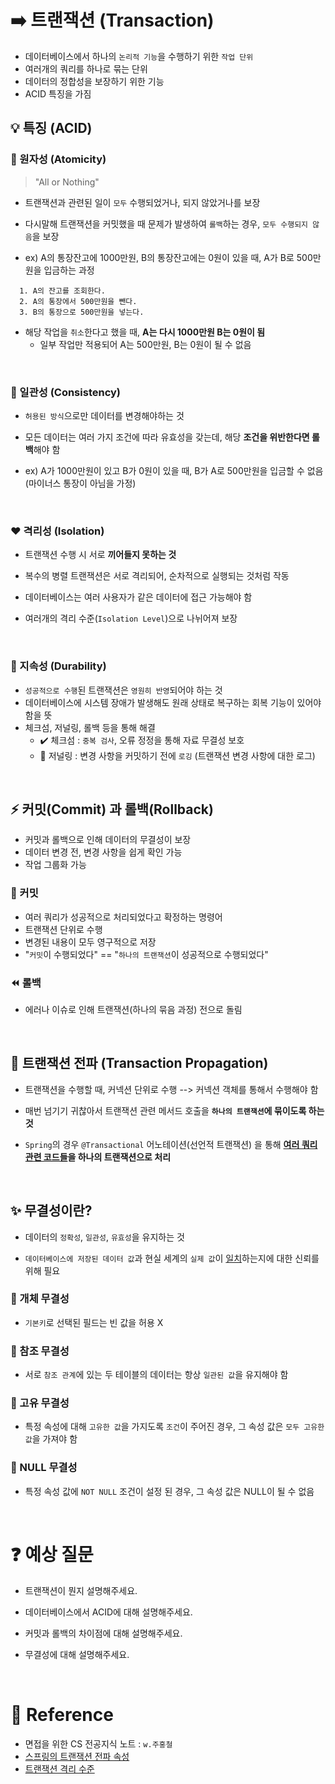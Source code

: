 # :arrow_right: 트랜잭션 (Transaction)

- 데이터베이스에서 하나의 `논리적 기능`을 수행하기 위한 `작업 단위`
- 여러개의 쿼리를 하나로 묶는 단위
- 데이터의 정합성을 보장하기 위한 기능
- ACID 특징을 가짐

## 💡 특징 (ACID)

### 💙 원자성 (Atomicity)

> "All or Nothing"

- 트랜잭션과 관련된 일이 `모두` 수행되었거나, 되지 않았거나를 보장
- 다시말해 트랜잭션을 커밋했을 때 문제가 발생하여 `롤백`하는 경우, `모두 수행되지 않음`을 보장

- ex) A의 통장잔고에 1000만원, B의 통장잔고에는 0원이 있을 때, A가 B로 500만원을 입금하는 과정

```
  1. A의 잔고를 조회한다.
  2. A의 통장에서 500만원을 뺀다.
  3. B의 통장으로 500만원을 넣는다.
```

- 해당 작업을 `취소`한다고 했을 때, <b>A는 다시 1000만원 B는 0원이 됨</b>
  - 일부 작업만 적용되어 A는 500만원, B는 0원이 될 수 없음

<br>

### 💜 일관성 (Consistency)

- `허용된 방식`으로만 데이터를 변경해야하는 것
- 모든 데이터는 여러 가지 조건에 따라 유효성을 갖는데, 해당 <b>조건을 위반한다면 롤백</b>해야 함

- ex) A가 1000만원이 있고 B가 0원이 있을 때, B가 A로 500만원을 입금할 수 없음 (마이너스 통장이 아님을 가정)

<br>

### ❤️ 격리성 (Isolation)

- 트랜잭션 수행 시 서로 <b>끼어들지 못하는 것</b>

- 복수의 병렬 트랜잭션은 서로 격리되어, 순차적으로 실행되는 것처럼 작동
- 데이터베이스는 여러 사용자가 같은 데이터에 접근 가능해야 함
- 여러개의 격리 수준(`Isolation Level`)으로 나뉘어져 보장

<br>

### 💚 지속성 (Durability)

- `성공적으로 수행`된 트랜잭션은 `영원히 반영`되어야 하는 것
- 데이터베이스에 시스템 장애가 발생해도 원래 상태로 복구하는 회복 기능이 있어야 함을 뜻
- 체크섬, 저널링, 롤백 등을 통해 해결
  - :heavy_check_mark: 체크섬 : `중복 검사`, 오류 정정을 통해 자료 무결성 보호
  - :pencil: 저널링 : 변경 사항을 커밋하기 전에 `로깅` (트랜잭션 변경 사항에 대한 로그)

<br>

## ⚡ 커밋(Commit) 과 롤백(Rollback)

- 커밋과 롤백으로 인해 데이터의 무결성이 보장
- 데이터 변경 전, 변경 사항을 쉽게 확인 가능
- 작업 그룹화 가능

### :bookmark: 커밋

- 여러 쿼리가 성공적으로 처리되었다고 확정하는 명령어
- 트랜잭션 단위로 수행
- 변경된 내용이 모두 영구적으로 저장
- "`커밋`이 수행되었다" == "`하나의 트랜잭션`이 성공적으로 수행되었다"

### :rewind: 롤백

- 에러나 이슈로 인해 트랜잭션(하나의 묶음 과정) 전으로 돌림

<br>

## :mega: 트랜잭션 전파 (Transaction Propagation)

- 트랜잭션을 수행할 때, 커넥션 단위로 수행 --> 커넥션 객체를 통해서 수행해야 함

- 매번 넘기기 귀찮아서 트랜잭션 관련 메서드 호출을 <b> `하나의 트랜잭션`에 묶이도록 하는 것 </b>
- `Spring`의 경우 `@Transactional` 어노테이션(선언적 트랜잭션) 을 통해 <b> <u>여러 쿼리 관련 코드들</u>을 하나의 트랜잭션으로 처리 </b>

<br>

## ✨ 무결성이란?

- 데이터의 `정확성`, `일관성`, `유효성`을 유지하는 것

- `데이터베이스에 저장된 데이터 값`과 현실 세계의 `실제 값`이 <U>일치</U>하는지에 대한 신뢰를 위해 필요

### 🔎 개체 무결성

- `기본키`로 선택된 필드는 빈 값을 허용 X

### 🔎 참조 무결성

- 서로 `참조 관계`에 있는 두 테이블의 데이터는 항상 `일관된 값`을 유지해야 함

### 🔎 고유 무결성

- 특정 속성에 대해 `고유한 값`을 가지도록 `조건`이 주어진 경우, 그 속성 값은 `모두 고유한 값`을 가져야 함

### 🔎 NULL 무결성

- 특정 속성 값에 `NOT NULL` 조건이 설정 된 경우, 그 속성 값은 NULL이 될 수 없음

<br>

# :question: 예상 질문

- 트랜잭션이 뭔지 설명해주세요.

- 데이터베이스에서 ACID에 대해 설명해주세요.
- 커밋과 롤백의 차이점에 대해 설명해주세요.
- 무결성에 대해 설명해주세요.

<br>

# :newspaper: Reference

- 면접을 위한 CS 전공지식 노트 : `w.주홍철`
  <br>
- [스프링의 트랜잭션 전파 속성](https://mangkyu.tistory.com/269)
- [트랜잭션 격리 수준](https://mangkyu.tistory.com/299)
